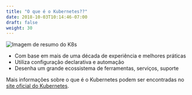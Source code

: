 ```yaml
---
title: "O que é o Kubernetes??"
date: 2018-10-03T10:14:46-07:00
draft: false
weight: 30
---
```


![Imagem de resumo do K8s](/images/introduction/what_is_k8s_new.png)

* Com base em mais de uma década de experiência e melhores práticas
* Utiliza configuração declarativa e automação
* Desenha um grande ecossistema de ferramentas, serviços, suporte

Mais informações sobre o que é o Kubernetes podem ser encontradas no [site oficial do Kubernetes](https://kubernetes.io/docs/concepts/overview/what-is-kubernetes/). 
